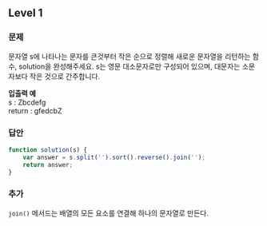 ## Level 1

### 문제
문자열 s에 나타나는 문자를 큰것부터 작은 순으로 정렬해 새로운 문자열을 리턴하는 함수, solution을 완성해주세요.
s는 영문 대소문자로만 구성되어 있으며, 대문자는 소문자보다 작은 것으로 간주합니다.

**입출력 예**  
s : Zbcdefg  
return : gfedcbZ

### 답안
```javascript
function solution(s) {
    var answer = s.split('').sort().reverse().join('');
    return answer;
}
```

### 추가
`join()` 메서드는 배열의 모든 요소를 연결해 하나의 문자열로 만든다.